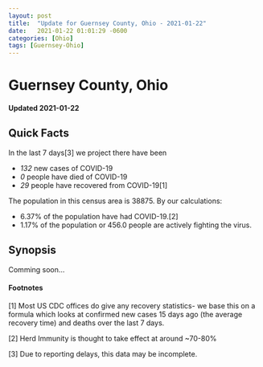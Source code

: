 ```yaml
---
layout: post
title:  "Update for Guernsey County, Ohio - 2021-01-22"
date:   2021-01-22 01:01:29 -0600
categories: [Ohio]
tags: [Guernsey-Ohio]
---
```


# Guernsey County, Ohio
#### Updated 2021-01-22

## Quick Facts

In the last 7 days[3] we project there have been
- *132* new cases of COVID-19
- *0* people have died of COVID-19
- *29* people have recovered from COVID-19[1]

The population in this census area is 38875. By our calculations:
- 6.37% of the population have had COVID-19.[2]
- 1.17% of the population or 456.0 people are actively fighting the virus.

## Synopsis

Comming soon...


#### Footnotes

[1] Most US CDC offices do give any recovery statistics- we base this on a formula which looks at confirmed new cases
15 days ago (the average recovery time) and deaths over the last 7 days.

[2] Herd Immunity is thought to take effect at around ~70-80%

[3] Due to reporting delays, this data may be incomplete.
 
    